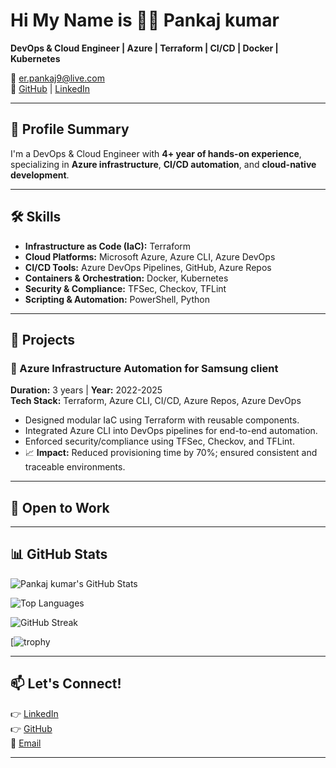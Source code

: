 # Hi My Name is 👨‍💻 Pankaj kumar

**DevOps & Cloud Engineer | Azure | Terraform | CI/CD | Docker | Kubernetes**


📧 [er.pankaj9@live.com](mailto:er.pankaj9@live.com)  
🔗 [GitHub](https://github.com/pankajece) | [LinkedIn](https://www.linkedin.com/in/pankaj-kumar2409/)  

---

## 💼 Profile Summary

I'm a DevOps & Cloud Engineer with **4+ year of hands-on experience**, specializing in **Azure infrastructure**, **CI/CD automation**, and **cloud-native development**.

---

## 🛠️ Skills

- **Infrastructure as Code (IaC):** Terraform  
- **Cloud Platforms:** Microsoft Azure, Azure CLI, Azure DevOps  
- **CI/CD Tools:** Azure DevOps Pipelines, GitHub, Azure Repos  
- **Containers & Orchestration:** Docker, Kubernetes  
- **Security & Compliance:** TFSec, Checkov, TFLint  
- **Scripting & Automation:** PowerShell, Python  

---

## 🚀 Projects

### 🛒 Azure Infrastructure Automation for Samsung client   
**Duration:** 3 years | **Year:** 2022-2025  
**Tech Stack:** Terraform, Azure CLI, CI/CD, Azure Repos, Azure DevOps  
- Designed modular IaC using Terraform with reusable components.  
- Integrated Azure CLI into DevOps pipelines for end-to-end automation.  
- Enforced security/compliance using TFSec, Checkov, and TFLint.  
- 📈 **Impact:** Reduced provisioning time by 70%; ensured consistent and traceable environments.

---

## 💬 Open to Work


---

## 📊 GitHub Stats

![Pankaj kumar's GitHub Stats](https://github-readme-stats.vercel.app/api?username=pankajece&show_icons=true&theme=radical&hide_border=true)

![Top Languages](https://github-readme-stats.vercel.app/api/top-langs/?username=pankajece&layout=compact&theme=radical&hide_border=true)

![GitHub Streak](https://github-readme-streak-stats.herokuapp.com/?user=pankajece&theme=radical&hide_border=true)

[![trophy](https://github-profile-trophy.vercel.app/?username=pankajece&theme=radical&margin-w=15)

---

## 📫 Let's Connect!
👉 [LinkedIn](https://www.linkedin.com/in/pankaj-kumar2409/)  
👉 [GitHub](https://github.com/pankajece)  
📧 [Email](mailto:er.pankaj9@live.com)  

---
